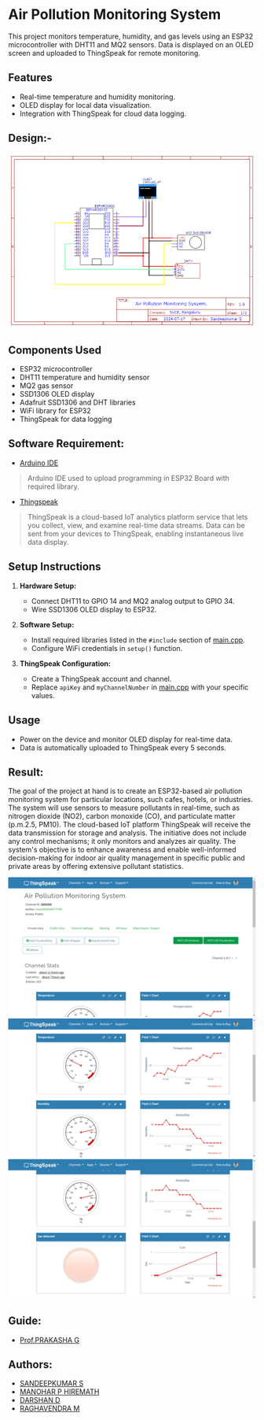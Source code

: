 <h1>Air Pollution Monitoring System</h1>

This project monitors temperature, humidity, and gas levels using an ESP32 microcontroller with DHT11 and MQ2 sensors. Data is displayed on an OLED screen and uploaded to ThingSpeak for remote monitoring.

## Features
- Real-time temperature and humidity monitoring.
- OLED display for local data visualization.
- Integration with ThingSpeak for cloud data logging.

## Design:-
<p>
  <img src="Images/design.png"/> 
</p>

## Components Used
- ESP32 microcontroller
- DHT11 temperature and humidity sensor
- MQ2 gas sensor
- SSD1306 OLED display
- Adafruit SSD1306 and DHT libraries
- WiFi library for ESP32
- ThingSpeak for data logging

## Software Requirement:
- [Arduino IDE](https://www.arduino.cc/)
> Arduino IDE used to upload programming in ESP32 Board with required library.
- [Thingspeak](https://thingspeak.com/)
> ThingSpeak is a cloud-based IoT analytics platform service that lets you collect, view, and examine real-time data streams. Data can be sent from your devices to ThingSpeak, enabling instantaneous live data display.

## Setup Instructions
1. **Hardware Setup:**
   - Connect DHT11 to GPIO 14 and MQ2 analog output to GPIO 34.
   - Wire SSD1306 OLED display to ESP32.

2. **Software Setup:**
   - Install required libraries listed in the `#include` section of [main.cpp](air_pollution_monitoring_esp32.ino).
   - Configure WiFi credentials in `setup()` function.

3. **ThingSpeak Configuration:**
   - Create a ThingSpeak account and channel.
   - Replace `apiKey` and `myChannelNumber` in [main.cpp](air_pollution_monitoring_esp32.ino) with your specific values.

## Usage
- Power on the device and monitor OLED display for real-time data.
- Data is automatically uploaded to ThingSpeak every 5 seconds.

## Result:
<p>The goal of the project at hand is to create an ESP32-based air pollution monitoring system for particular locations, such cafes, hotels, or industries. The system will use sensors to measure pollutants in real-time, such as nitrogen dioxide (NO2), carbon monoxide (CO), and particulate matter (p.m.2.5, PM10). The cloud-based IoT platform ThingSpeak will receive the data transmission for storage and analysis. The initiative does not include any control mechanisms; it only monitors and analyzes air quality. The system's objective is to enhance awareness and enable well-informed decision-making for indoor air quality management in specific public and private areas by offering extensive pollutant statistics.</p>
<p>
  <img src="Images/ThingSpeak op1.png"/> 
  <img src="Images/ThingSpeak op2.png"/> 
  <img src="Images/ThingSpeak op3.png"/> 
</p>

## Guide:
- [Prof.PRAKASHA G](https://www.linkedin.com/in/prakasha-g-76a609193)

## Authors:
- [SANDEEPKUMAR S](https://www.linkedin.com/in/sandeepkumar-s-233721241/)
- [MANOHAR P HIREMATH](https://www.youtube.com/@ManoharHiremath)
- [DARSHAN D](https://www.youtube.com/@Darshan_d_Naik)
- [RAGHAVENDRA M](https://www.instagram.com/_raghu_m_.46?igsh=MXNjNGcydG1vaWhiOQ==)
